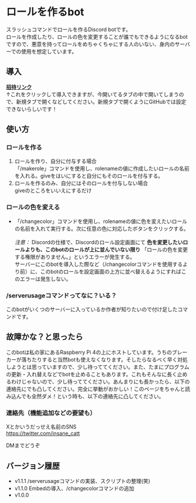 # ロールを作るbot
 スラッシュコマンドでロールを作るDiscord botです。<br>
 ロールを作成したり、ロールの色を変更することが誰でもできるようになるbotですので、悪意を持ってロールをめちゃくちゃにする人のいない、身内のサーバーでの使用を想定しています。

## 導入
**[招待リンク](https://discord.com/oauth2/authorize?client_id=1230900199698726975)** <br>
↑これをクリックして導入できますが、今開いてるタブの中で開いてしまうので、新規タブで開くなどしてください。新規タブで開くようにGitHubでは設定できないらしいです！

## 使い方
### ロールを作る
1. ロールを作り、自分に付与する場合<br>
「/makerole」コマンドを使用し、rolenameの値に作成したいロールの名前を入れる。giveをはいにすると自分にもそのロールを付与する。
1. ロールを作るのみ、自分にはそのロールを付与しない場合<br>
giveのところをいいえにするだけ
### ロールの色を変える
- 「/changecolor」コマンドを使用し、rolenameの値に色を変えたいロールの名前を入れて実行する。次に任意の色に対応したボタンをクリックする。<br><br>
*注意：* Discordの仕様で、Discordのロール設定画面にて **色を変更したいロールよりも、このbotのロールが上に並んでいない限り** 「ロールの色を変更する権限がありません。」というエラーが発生する。<br>
サーバーにこのbotを導入した際など（/changecolorコマンドを使用するより前）に、このbotのロールを設定画面の上方に並べ替えるようにすればこのエラーは発生しない。
### /serverusageコマンドってなに？いる？
このbotがいくつのサーバーに入っているか作者が知りたいので付け足したコマンドです。

## 故障かな？と思ったら
このbotは私の家にあるRaspberry Pi 4の上にホストしています。うちのブレーカーが落ちたりすると当然botも使えなくなります。そしたらなるべく早く対処しようとは思っていますので、少し待っててください。また、たまにプログラムの更新・入れ替えなどでbotを止めることもあります。これもそんなに長く止めるわけじゃないので、少し待っててください。あんまりにも長かったら、以下の連絡先にでも凸してください。完全に挙動がおかしい！このページをちゃんと読み込んでも全然ダメ！という時も、以下の連絡先に凸してください。

### 連絡先（機能追加などの要望も）
Xとかいうだっせえ名前のSNS<br>
https://twitter.com/insane_catt

DMまでどうぞ

## バージョン履歴
- v1.1.1 /serverusageコマンドの実装、スクリプトの整理(笑)
- v1.1.0 Embedの導入、/changecolorコマンドの追加
- v1.0.0

